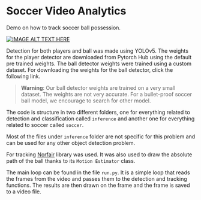 # Soccer Video Analytics

Demo on how to track soccer ball possession.

[![IMAGE ALT TEXT HERE](https://img.youtube.com/vi/CWnlGBVaRpQ/0.jpg)](https://www.youtube.com/watch?v=CWnlGBVaRpQ)


Detection for both players and ball was made using YOLOv5. The weights for the player detector are downloaded from Pytorch Hub using the default pre trained weights. The ball detector weights were trained using a custom dataset. For downloading the weights for the ball detector, click the following link.

>__Warning__: Our ball detector weights are trained on a very small dataset. The weights are not very accurate. For a bullet-proof soccer ball model, we encourage to search for other model.

The code is structure in two different folders, one for everything related to detection and classification called `inference` and another one for everything related to soccer called `soccer`.

Most of the files under `inference` folder are not specific for this problem and can be used for any other object detection problem. 

For tracking [Norfair](https://github.com/tryolabs/norfair) library was used. It was also used to draw the absolute path of the ball thanks to its `Motion Estimator` class.

The main loop can be found in the file `run.py`. It is a simple loop that reads the frames from the video and passes them to the detection and tracking functions. The results are then drawn on the frame and the frame is saved to a video file.
